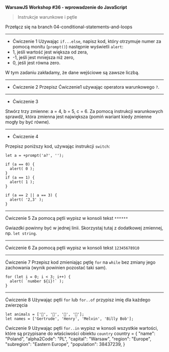 **WarsawJS Workshop #36 - wprowadzenie do JavaScript**
> Instrukcje  warunkowe i pętle

Przełącz się na branch 04-conditional-statements-and-loops

---

- Ćwiczenie 1
Używając `if...else`, napisz kod, który otrzymuje numer za pomocą monitu (`prompt()`) następnie wyświetli `alert`:  
- 1, jeśli wartość jest większa od zera,  
- -1, jeśli jest mniejsza niż zero, 
- 0, jeśli jest równa zero. 

W tym zadaniu zakładamy, że dane wejściowe są zawsze liczbą.

---

- Ćwiczenie 2
Przepisz Ćwiczenie1 używając operatora warunkowego `?`.

---

- Ćwiczenie 3

Stwórz trzy zmienne: a = 4, b = 5, c = 6. Za pomocą instrukcji warunkowych sprawdź, która zmienna jest największa (pomiń wariant kiedy zmienne mogły by być równe).

---

- Ćwiczenie 4

Przepisz poniższy kod, używając instrukcji `switch`:

```
let a = +prompt('a?', '');

if (a == 0) {
  alert( 0 );
}
if (a == 1) {
  alert( 1 );
}

if (a == 2 || a == 3) {
  alert( '2,3' );
}

```

---

Ćwiczenie 5
Za pomocą pętli wypisz w konsoli tekst
`******`

Gwiazdki powinny być w jednej linii. Skorzystaj tutaj z dodatkowej zmiennej, np. `let string`.


---

Ćwiczenie 6
Za pomocą pętli wypisz w konsoli tekst
`12345678910`


--- 

Ćwiczenie 7 
Przepisz kod zmieniając pętlę `for` na `while` bez zmiany jego zachowania (wynik powinien pozostać taki sam).

```
for (let i = 0; i < 3; i++) {
  alert( `number ${i}!` );
}
```

---

Ćwiczenie 8 
Używając pętli `for` lub `for..of` przypisz imię dla każdego zwierzęcia
```
let animals = ['🐔', '🐷', '🐑', '🐇'];
let names = ['Gertrude', 'Henry', 'Melvin', 'Billy Bob'];
```

Ćwiczenie 9
Używając pętli `for..in` wypisz w konsoli wszystkie wartości, które są przypisane do właściwości obiektu `country`
country = {
    "name": "Poland",
    "alpha2Code": "PL",
    "capital": "Warsaw",
    "region": "Europe",
    "subregion": "Eastern Europe",
    "population": 38437239,
}
